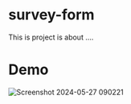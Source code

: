 # survey-form
This is project is about ....

# Demo
![Screenshot 2024-05-27 090221](https://github.com/ahzamir/survey-form/assets/96838030/937d246c-4396-4da1-ab44-c46b0857d1fa)

